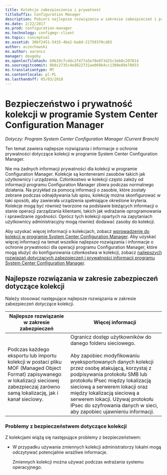```yaml
---
title: Kolekcje zabezpieczenia i prywatność
titleSuffix: Configuration Manager
description: Pobierz najlepsze rozwiązania w zakresie zabezpieczeń i prywatności w kolekcji w programie System Center Configuration Manager.
ms.date: 2/22/2017
ms.prod: configuration-manager
ms.technology: configmgr-client
ms.topic: conceptual
ms.assetid: 30bf2451-5415-4be2-ba8d-21759370cd83
author: aczechowski
ms.author: aaroncz
manager: dougeby
ms.openlocfilehash: b9b19cfcddc2f477a5e70e8f3d25c3eb0c207814
ms.sourcegitcommit: 0b0c2735c4ed822731ae069b4cc1380e89e78933
ms.translationtype: MT
ms.contentlocale: pl-PL
ms.lasthandoff: 05/03/2018
---
```

# <a name="security-and-privacy-for-collections-in-system-center-configuration-manager"></a>Bezpieczeństwo i prywatność kolekcji w programie System Center Configuration Manager

*Dotyczy: Program System Center Configuration Manager (Current Branch)*

Ten temat zawiera najlepsze rozwiązania i informacje o ochronie prywatności dotyczące kolekcji w programie System Center Configuration Manager.  

 Nie ma żadnych informacji prywatności dla kolekcji w programie Configuration Manager. Kolekcje są kontenerami zasobów takich jak użytkownicy i urządzenia. Członkostwo w kolekcji często zależy od informacji programu Configuration Manager zbiera podczas normalnego działania. Na przykład za pomocą informacji o zasobie, które zostały zebrane podczas odnajdywania lub spisu, kolekcję można skonfigurować w taki sposób, aby zawierała urządzenia spełniające określone kryteria. Kolekcje mogą być również tworzone na podstawie bieżących informacji o stanie operacji zarządzania klientami, takich jak wdrażanie oprogramowania i sprawdzanie zgodności. Oprócz tych kolekcji opartych na zapytaniach użytkownicy administracyjny mogą również dodawać zasoby do kolekcji.  

 Aby uzyskać więcej informacji o kolekcjach, zobacz [wprowadzenie do kolekcji w programie System Center Configuration Manager](../../../../core/clients/manage/collections/introduction-to-collections.md). Aby uzyskać więcej informacji na temat wszelkie najlepsze rozwiązania i informacje o ochronie prywatności dla operacji programu Configuration Manager, które mogą służyć do konfigurowania członkostwa w kolekcji, zobacz [najlepszych rozwiązań dotyczących zabezpieczeń i prywatności informacji programu System Center Configuration Manager](../../../../core/plan-design/security/security-best-practices-and-privacy-information.md).  

## <a name="security-best-practices-for-collections"></a>Najlepsze rozwiązania w zakresie zabezpieczeń dotyczące kolekcji  
 Należy stosować następujące najlepsze rozwiązania w zakresie zabezpieczeń dotyczące kolekcji.  

|Najlepsze rozwiązanie w zakresie zabezpieczeń|Więcej informacji|  
|----------------------------|----------------------|  
|Podczas każdego eksportu lub importu kolekcji w postaci pliku MOF (Managed Object Format) zapisywanego w lokalizacji sieciowej zabezpieczaj zarówno samą lokalizację, jak i kanał sieciowy.|Ogranicz dostęp użytkowników do danego folderu sieciowego.<br /><br /> Aby zapobiec modyfikowaniu wyeksportowanych danych kolekcji przez osobę atakującą, korzystaj z podpisywania protokołu SMB lub protokołu IPsec między lokalizacją sieciową a serwerem lokacji oraz między lokalizacją sieciową a serwerem lokacji. Używaj protokołu IPsec do szyfrowania danych w sieci, aby zapobiec ujawnieniu informacji.|  

### <a name="security-issues-for-collections"></a>Problemy z bezpieczeństwem dotyczące kolekcji  
 Z kolekcjami wiążą się następujące problemy z bezpieczeństwem:  

-   W przypadku używania zmiennych kolekcji administratorzy lokalni mogą odczytywać potencjalnie wrażliwe informacje.  

     Zmiennych kolekcji można używać podczas wdrażania systemu operacyjnego.  
